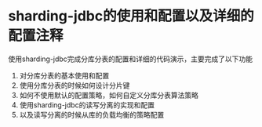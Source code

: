 # sharding-jdbc的使用和配置以及详细的配置注释
使用sharding-jdbc完成分库分表的配置和详细的代码演示，主要完成了以下功能

1. 对分库分表的基本使用和配置
2. 使用分库分表的时候如何设计分片键
3. 如何不使用默认的配置策略，如何自定义分库分表算法策略
4. 使用sharding-jdbc的读写分离的实现和配置
5. 以及读写分离的时候从库的负载均衡的策略配置
